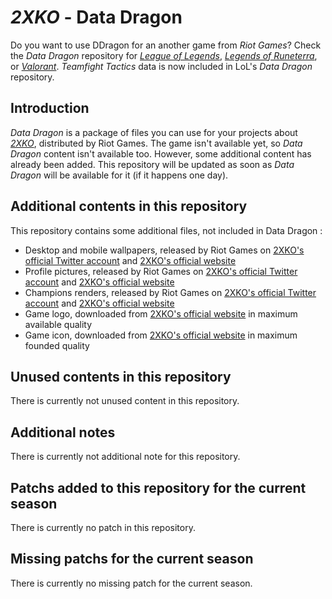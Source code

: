 # _2XKO_ - Data Dragon

Do you want to use DDragon for an another game from _Riot Games_? Check the _Data Dragon_ repository for [_League of Legends_](https://github.com/InFinity54/LoL_DDragon), [_Legends of Runeterra_](https://github.com/InFinity54/LoR_DDragon), or [_Valorant_](https://github.com/InFinity54/Valorant_DDragon). _Teamfight Tactics_ data is now included in LoL's _Data Dragon_ repository.

## Introduction
_Data Dragon_ is a package of files you can use for your projects about [_2XKO_](https://2xko.riotgames.com), distributed by Riot Games. The game isn't available yet, so _Data Dragon_ content isn't available too. However, some additional content has already been added. This repository will be updated as soon as _Data Dragon_ will be available for it (if it happens one day).

## Additional contents in this repository
This repository contains some additional files, not included in Data Dragon :

- Desktop and mobile wallpapers, released by Riot Games on [2XKO's official Twitter account](https://twitter.com/Play2XKO) and [2XKO's official website](https://2xko.riotgames.com)
- Profile pictures, released by Riot Games on [2XKO's official Twitter account](https://twitter.com/Play2XKO) and [2XKO's official website](https://2xko.riotgames.com)
- Champions renders, released by Riot Games on [2XKO's official Twitter account](https://twitter.com/Play2XKO) and [2XKO's official website](https://2xko.riotgames.com)
- Game logo, downloaded from [2XKO's official website](https://2xko.riotgames.com) in maximum available quality
- Game icon, downloaded from [2XKO's official website](https://2xko.riotgames.com) in maximum founded quality

## Unused contents in this repository
There is currently not unused content in this repository.

## Additional notes
There is currently not additional note for this repository.

## Patchs added to this repository for the current season
There is currently no patch in this repository.

## Missing patchs for the current season
There is currently no missing patch for the current season.